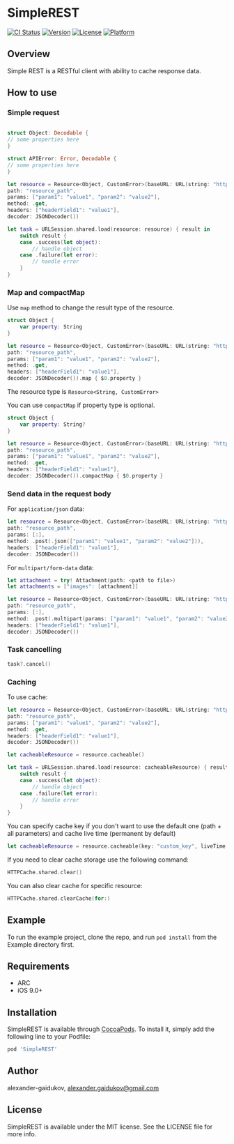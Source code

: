 # SimpleREST

[![CI Status](http://img.shields.io/travis/alexander-gaidukov/SimpleREST.svg?style=flat)](https://travis-ci.org/alexander-gaidukov/SimpleREST)
[![Version](https://img.shields.io/cocoapods/v/SimpleREST.svg?style=flat)](http://cocoapods.org/pods/SimpleREST)
[![License](https://img.shields.io/cocoapods/l/SimpleREST.svg?style=flat)](http://cocoapods.org/pods/SimpleREST)
[![Platform](https://img.shields.io/cocoapods/p/SimpleREST.svg?style=flat)](http://cocoapods.org/pods/SimpleREST)

## Overview
Simple REST is a RESTful client with ability to cache response data.

## How to use

### Simple request

```swift

struct Object: Decodable {
// some properties here
}

struct APIError: Error, Decodable {
// some properties here
}

let resource = Resource<Object, CustomError>(baseURL: URL(string: "https://...")!
path: "resource_path",
params: ["param1": "value1", "param2": "value2"],
method: .get,
headers: ["headerField1": "value1"],
decoder: JSONDecoder())

let task = URLSession.shared.load(resource: resource) { result in
    switch result {
    case .success(let object):
        // handle object
    case .failure(let error):
        // handle error
    }
}
```

### Map and compactMap
Use `map` method to change the result type of the resource.
```swift
struct Object {
    var property: String
}

let resource = Resource<Object, CustomError>(baseURL: URL(string: "https://...")!
path: "resource_path",
params: ["param1": "value1", "param2": "value2"],
method: .get,
headers: ["headerField1": "value1"],
decoder: JSONDecoder()).map { $0.property }
```
The resource type is `Resource<String, CustomError>`

You can use `compactMap` if property type is optional.
```swift
struct Object {
    var property: String?
}

let resource = Resource<Object, CustomError>(baseURL: URL(string: "https://...")!
path: "resource_path",
params: ["param1": "value1", "param2": "value2"],
method: .get,
headers: ["headerField1": "value1"],
decoder: JSONDecoder()).compactMap { $0.property }
```

### Send data in the request body

For `application/json` data:
```swift
let resource = Resource<Object, CustomError>(baseURL: URL(string: "https://...")!
path: "resource_path",
params: [:],
method: .post(.json(["param1": "value1", "param2": "value2"])),
headers: ["headerField1": "value1"],
decoder: JSONDecoder())
```

For `multipart/form-data` data:
```swift
let attachment = try! Attachment(path: <path to file>)
let attachments = ["images": [attachment]]

let resource = Resource<Object, CustomError>(baseURL: URL(string: "https://...")!
path: "resource_path",
params: [:],
method: .post(.multipart(params: ["param1": "value1", "param2": "value2"], attachments: attachments)),
headers: ["headerField1": "value1"],
decoder: JSONDecoder())
```


### Task cancelling

```swift
task?.cancel()
```

### Caching

To use cache:

```swift
let resource = Resource<Object, CustomError>(baseURL: URL(string: "https://...")!
path: "resource_path",
params: ["param1": "value1", "param2": "value2"],
method: .get,
headers: ["headerField1": "value1"],
decoder: JSONDecoder())

let cacheableResource = resource.cacheable()

let task = URLSession.shared.load(resource: cacheableResource) { result in
    switch result {
    case .success(let object):
        // handle object
    case .failure(let error):
        // handle error
    }
}
```

You can specify cache key if you don't want to use the default one (path + all parameters) and cache live time (permanent by default)

```swift
let cacheableResource = resource.cacheable(key: "custom_key", liveTime: 60)
```

If you need to clear cache storage use the following command:
```swift
HTTPCache.shared.clear()
```
You can also clear cache for specific resource:
```swift
HTTPCache.shared.clearCache(for:)
```

## Example

To run the example project, clone the repo, and run `pod install` from the Example directory first.

## Requirements
* ARC
* iOS 9.0+

## Installation

SimpleREST is available through [CocoaPods](http://cocoapods.org). To install
it, simply add the following line to your Podfile:

```ruby
pod 'SimpleREST'
```

## Author

alexander-gaidukov, alexander.gaidukov@gmail.com

## License

SimpleREST is available under the MIT license. See the LICENSE file for more info.
